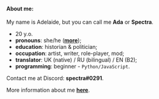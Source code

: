 #### About me:

My name is Adelaide, but you can call me **Ada** or **Spectra**.
- 20 y.o.
- **pronouns**: she/he ([**more**](https://en.pronouns.page/@SpectraPhantom));
- **education**: historian & politician;
- **occupation**: artist, writer, role-player, mod;
- **translator**: UK (native) / RU (bilingual) / EN (B2);
- **programming**: beginner - `Python/JavaScript`.

Contact me at Discord: **spectra#0291**.

More information about me [**here**](https://spectrumous.carrd.co/).
